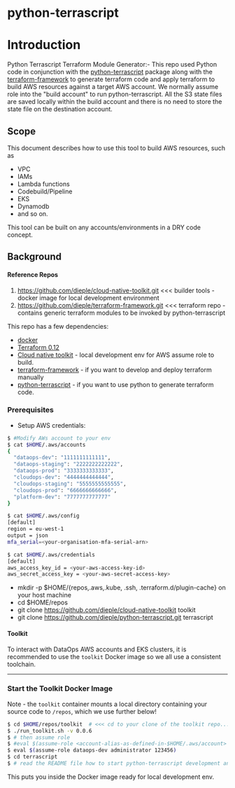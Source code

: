 # python-terrascript

# Introduction
Python Terrascript Terraform Module Generator:- This repo used Python code in conjunction with the 
 [python-terrascript](https://github.com/mjuenema/python-terrascript) package along with the 
[terraform-framework](https://github.com/dieple/terraform-framework) to generate terraform code and apply terraform
 to build AWS resources against a target AWS account. We normally assume role into the "build account" to run python-terrascript. 
 All the S3 state files are saved locally within the build account and there is no need to store the state file on the destination account.


## Scope

This document describes how to use this tool to build AWS resources, such as 
* VPC 
* IAMs
* Lambda functions
* Codebuild/Pipeline
* EKS
* Dynamodb
* and so on.  

This tool can be built on any accounts/environments in a DRY code concept.


## Background

#### Reference Repos

1. https://github.com/dieple/cloud-native-toolkit.git <<< builder tools - docker image for local development environment
1. https://github.com/dieple/terraform-framework.git <<< terraform repo - contains generic terraform modules to be invoked by python-terrascript


This repo has a few dependencies:

- [docker](https://www.docker.com/products/docker-desktop)
- [Terraform 0.12](https://learn.hashicorp.com/terraform/getting-started/install.html)
- [Cloud native toolkit](https://github.com/dieple/cloud-native-toolkit) - local development env for AWS assume role to build.
- [terraform-framework](https://github.com/dieple/terraform-framework) - if you want to develop and deploy terraform manually
- [python-terrascript](https://github.com/mjuenema/python-terrascript) - if you want to use python to generate terraform code.


### Prerequisites
- Setup AWS credentials:
```bash
$ #Modify AWs account to your env
$ cat $HOME/.aws/accounts
{
  "dataops-dev": "1111111111111",
  "dataops-staging": "2222222222222",
  "dataops-prod": "3333333333333",
  "cloudops-dev": "4444444444444",
  "cloudops-staging": "5555555555555",
  "cloudops-prod": "6666666666666",
  "platform-dev": "7777777777777"
}
```

```bash
$ cat $HOME/.aws/config
[default]
region = eu-west-1
output = json
mfa_serial=<your-organisation-mfa-serial-arn>
```

```bash
$ cat $HOME/.aws/credentials
[default]
aws_access_key_id = <your-aws-access-key-id>
aws_secret_access_key = <your-aws-secret-access-key>
```

- mkdir -p $HOME/{repos,.aws,.kube, .ssh, .terraform.d/plugin-cache} on your host machine
- cd $HOME/repos
- git clone https://github.com/dieple/cloud-native-toolkit toolkit
- git clone https://github.com/dieple/python-terrascript.git terrascript

#### Toolkit

To interact with DataOps AWS accounts and EKS clusters, it is recommended to use the 
`toolkit` Docker image so we all use a consistent toolchain.

---

### Start the Toolkit Docker Image

Note - the `toolkit` container mounts a local directory 
containing your source code to `/repos`, which we use further below! 

```bash
$ cd $HOME/repos/toolkit  # <<< cd to your clone of the toolkit repo...
$ ./run_toolkit.sh -v 0.0.6
$ # then assume role 
$ #eval $(assume-role <account-alias-as-defined-in-$HOME/.aws/account> <role-name> <mfa-code>)
$ eval $(assume-role dataops-dev administrator 123456)
$ cd terrascript 
$ # read the README file how to start python-terrascript development and building AWS resources
```

This puts you inside the Docker image  ready for local development env.

